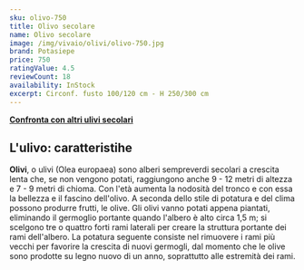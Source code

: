 ```yaml
---
sku: olivo-750
title: Olivo secolare
name: Olivo secolare
image: /img/vivaio/olivi/olivo-750.jpg
brand: Potasiepe
price: 750
ratingValue: 4.5
reviewCount: 18
availability: InStock
excerpt: Circonf. fusto 100/120 cm - H 250/300 cm
---
```

<a href="/vivaio/#ulivi" title="Confronta con altri ulivi secolari"><b>Confronta con altri ulivi secolari</b></a>

<h2 class="h3">L'ulivo: caratteristihe</h2>
<p><b>Olivi</b>, o ulivi (Olea europaea) sono alberi sempreverdi secolari a crescita lenta che, se non vengono potati, raggiungono anche 9 - 12 metri di altezza e 7 - 9 metri di chioma. Con l'età aumenta la nodosità del tronco e con essa la bellezza e il fascino dell'olivo. A seconda dello stile di potatura e del clima possono produrre frutti, le olive. Gli olivi vanno potati appena piantati, eliminando il germoglio portante quando l'albero è alto circa 1,5 m; si scelgono tre o quattro forti rami laterali per creare la struttura portante dei rami dell'albero. La potatura seguente consiste nel rimuovere i rami più vecchi per favorire la crescita di nuovi germogli, dal momento che le olive sono prodotte su legno nuovo di un anno, soprattutto alle estremità dei rami.</p>
